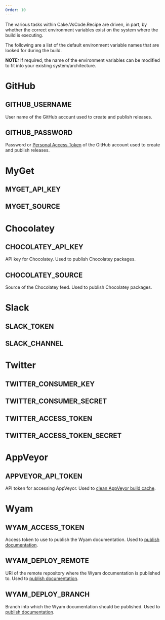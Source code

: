 ```yaml
---
Order: 10
---
```


The various tasks within Cake.VsCode.Recipe are driven, in part, by whether the correct environment variables exist on the system where the build is executing.

The following are a list of the default environment variable names that are looked for during the build.

**NOTE:** If required, the name of the environment variables can be modified to fit into your existing system/architecture.

# GitHub

## GITHUB_USERNAME

User name of the GitHub account used to create and publish releases.

## GITHUB_PASSWORD

Password or [Personal Access Token](https://help.github.com/articles/creating-a-personal-access-token-for-the-command-line/) of the GitHub account used to create and publish releases.

# MyGet

## MYGET_API_KEY

## MYGET_SOURCE

# Chocolatey

## CHOCOLATEY_API_KEY

API key for Chocolatey. Used to publish Chocolatey packages.

## CHOCOLATEY_SOURCE

Source of the Chocolatey feed. Used to publish Chocolatey packages.

# Slack

## SLACK_TOKEN

## SLACK_CHANNEL

# Twitter

## TWITTER_CONSUMER_KEY

## TWITTER_CONSUMER_SECRET

## TWITTER_ACCESS_TOKEN

## TWITTER_ACCESS_TOKEN_SECRET

# AppVeyor

## APPVEYOR_API_TOKEN

API token for accessing AppVeyor. Used to [clean AppVeyor build cache](../usage/cleaning-cache).

# Wyam

## WYAM_ACCESS_TOKEN

Access token to use to publish the Wyam documentation. Used to [publish documentation](../usage/publishing-documentation).

## WYAM_DEPLOY_REMOTE

URI of the remote repository where the Wyam documentation is published to. Used to [publish documentation](../usage/publishing-documentation).

## WYAM_DEPLOY_BRANCH

Branch into which the Wyam documentation should be published. Used to [publish documentation](../usage/publishing-documentation).
